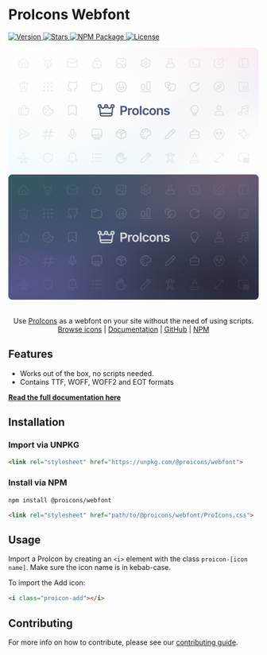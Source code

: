 # ProIcons Webfont

<p>
    <a href="https://github.com/ProCode-Software/proicons/releases">
        <img src="https://img.shields.io/github/v/release/ProCode-Software/proicons?style=for-the-badge&color=rgb(172, 229, 251)"
            alt="Version">
    </a>
    <a href="">
        <img src="https://img.shields.io/github/stars/ProCode-Software/proicons?style=for-the-badge&color=rgb(255, 215, 142)"
            alt="Stars">
    </a>
    <a href="https://www.npmjs.com/package/@proicons/webfont">
        <img src="https://img.shields.io/npm/dm/@proicons/webfont?label=downloads&style=for-the-badge&color=rgb(180, 240, 155)"
            alt="NPM Package">
    </a>
    <a href="https://github.com/ProCode-Software/proicons/blob/main/LICENSE">
        <img src="https://img.shields.io/github/license/ProCode-Software/proicons?style=for-the-badge&color=rgb(252, 197, 232)"
            alt="License">
    </a>
</p>

<img src="https://raw.githubusercontent.com/ProCode-Software/proicons/main/.github/images/github-cover_light.png#gh-light-mode-only">
<img src="https://raw.githubusercontent.com/ProCode-Software/proicons/main/.github/images/github-cover_dark.png#gh-dark-mode-only">

<p align="center">
<br>
Use <a href="https://github.com/ProCode-Software/proicons" target="_blank">ProIcons</a> as a webfont on your site without the need of using scripts.
<br>
<a href="https://procode-software.github.io/proicons/icons">Browse icons</a> | 
<a href="https://procode-software.github.io/proicons/docs/packages/webfont">Documentation</a> | 
<a href="https://github.com/ProCode-Software/proicons/tree/main/packages/proicons-webfont">GitHub</a> | 
<a href="https://www.npmjs.com/package/@proicons/webfont">NPM</a>
</p>

## Features
- Works out of the box, no scripts needed.
- Contains TTF, WOFF, WOFF2 and EOT formats

**[Read the full documentation here](https://procode-software.github.io/proicons/docs/packages/webfont)**

## Installation
### Import via UNPKG
```html
<link rel="stylesheet" href="https://unpkg.com/@proicons/webfont">
```
### Install via NPM
```shell
npm install @proicons/webfont
```
```html
<link rel="stylesheet" href="path/to/@proicons/webfont/ProIcons.css">
```

## Usage
Import a ProIcon by creating an `<i>` element with the class `proicon-[icon name]`. Make sure the icon name is in kebab-case.

To import the Add icon:
```html
<i class="proicon-add"></i>
```
## Contributing
For more info on how to contribute, please see our [contributing guide](https://github.com/ProCode-Software/proicons/blob/main/CONTRIBUTING.md).
